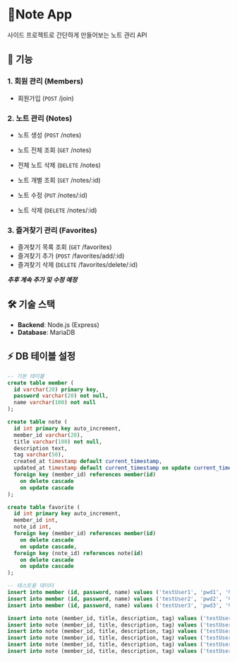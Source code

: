 # 📝Note App

사이드 프로젝트로 간단하게 만들어보는 노트 관리 API

## 📌 기능

### 1. 회원 관리 (Members)

- 회원가입 (`POST` /join)

### 2. 노트 관리 (Notes)

- 노트 생성 (`POST` /notes)
- 노트 전체 조회 (`GET` /notes)
- 전체 노트 삭제 (`DELETE` /notes)

- 노트 개별 조회 (`GET` /notes/:id)
- 노트 수정 (`PUT` /notes/:id)
- 노트 삭제 (`DELETE` /notes/:id)

### 3. 즐겨찾기 관리 (Favorites)

- 즐겨찾기 목록 조회 (`GET` /favorites)
- 즐겨찾기 추가 (`POST` /favorites/add/:id)
- 즐겨찾기 삭제 (`DELETE` /favorites/delete/:id)

***추후 계속 추가 및 수정 예정***

## 🛠️ 기술 스택

- **Backend**: Node.js (Express)
- **Database**: MariaDB

## ⚡ DB 테이블 설정
``` sql
-- 기본 테이블
create table member (
  id varchar(20) primary key,
  password varchar(20) not null,
  name varchar(100) not null
);

create table note (
  id int primary key auto_increment,
  member_id varchar(20),
  title varchar(100) not null,
  description text,
  tag varchar(50),
  created_at timestamp default current_timestamp,
  updated_at timestamp default current_timestamp on update current_timestamp,
  foreign key (member_id) references member(id)
    on delete cascade
    on update cascade
);

create table favorite (
  id int primary key auto_increment,
  member_id int,
  note_id int,
  foreign key (member_id) references member(id)
    on delete cascade
    on update cascade,
  foreign key (note_id) references note(id)
    on delete cascade
    on update cascade
);

-- 테스트용 데이터
insert into member (id, password, name) values ('testUser1', 'pwd1', '테스트유저1');
insert into member (id, password, name) values ('testUser2', 'pwd2', '테스트유저2');
insert into member (id, password, name) values ('testUser3', 'pwd3', '테스트유저3');

insert into note (member_id, title, description, tag) values ('testUser1', '유저1 제목1', '유저1 노트1 내용', '#유저1_태그1');
insert into note (member_id, title, description, tag) values ('testUser2', '유저2 제목1', '유저2 노트1 내용', '#유저2_태그1');
insert into note (member_id, title, description, tag) values ('testUser2', '유저2 제목2', '유저2 노트2 내용', '#유저2_태그2');
insert into note (member_id, title, description, tag) values ('testUser3', '유저3 제목1', '유저3 노트1 내용', '#유저3_태그1');
insert into note (member_id, title, description, tag) values ('testUser3', '유저3 제목2', '유저3 노트2 내용', '#유저3_태그2');
insert into note (member_id, title, description, tag) values ('testUser3', '유저3 제목3', '유저3 노트3 내용', '#유저3_태그3');
